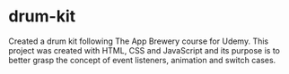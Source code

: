 # drum-kit
Created a drum kit following The App Brewery course for Udemy. This project was created with HTML, CSS and JavaScript and its purpose is to better grasp the concept of event listeners, animation and switch cases.
